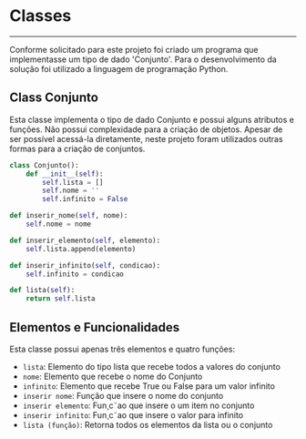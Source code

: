#  Classes
---

Conforme solicitado para este projeto foi criado um programa que implementasse um tipo de dado 'Conjunto'. Para o desenvolvimento da solução foi utilizado a linguagem de programação Python.

## Class Conjunto
Esta classe implementa o tipo de dado Conjunto e possui alguns atributos e funções. Não possui complexidade para a criação de objetos. Apesar de ser possível acessá-la diretamente, neste projeto foram utilizados outras formas para a criação de conjuntos. 

```python
class Conjunto():
    def __init__(self):
        self.lista = []
        self.nome = ''
        self.infinito = False

def inserir_nome(self, nome):
    self.nome = nome

def inserir_elemento(self, elemento):
    self.lista.append(elemento)

def inserir_infinito(self, condicao):
    self.infinito = condicao

def lista(self):
    return self.lista
```

## Elementos e Funcionalidades

Esta classe possui apenas três elementos e quatro funções:
 - `lista`: Elemento do tipo lista que recebe todos a valores do conjunto
- `nome`: Elemento que recebe o nome do Conjunto
- `infinito`: Elemento que recebe True ou False para um valor infinito
- `inserir nome`: Função que insere o nome do conjunto
- `inserir elemento`: Fun¸c˜ao que insere o um item no conjunto
- `inserir infinito`: Fun¸c˜ao que insere o valor para infinito
- `lista (função)`: Retorna todos os elementos da lista ou o conjunto